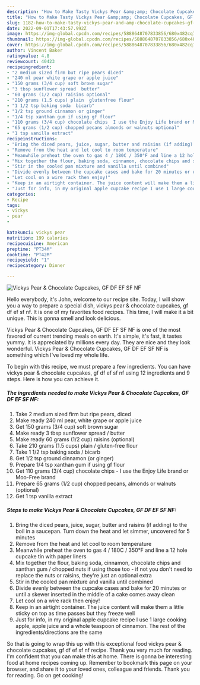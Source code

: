 ```yaml
---
description: "How to Make Tasty Vickys Pear &amp;amp; Chocolate Cupcakes, GF DF EF SF NF"
title: "How to Make Tasty Vickys Pear &amp;amp; Chocolate Cupcakes, GF DF EF SF NF"
slug: 1182-how-to-make-tasty-vickys-pear-and-amp-chocolate-cupcakes-gf-df-ef-sf-nf
date: 2022-09-01T17:43:57.992Z
image: https://img-global.cpcdn.com/recipes/5888648707833856/680x482cq70/vickys-pear-chocolate-cupcakes-gf-df-ef-sf-nf-recipe-main-photo.jpg
thumbnail: https://img-global.cpcdn.com/recipes/5888648707833856/680x482cq70/vickys-pear-chocolate-cupcakes-gf-df-ef-sf-nf-recipe-main-photo.jpg
cover: https://img-global.cpcdn.com/recipes/5888648707833856/680x482cq70/vickys-pear-chocolate-cupcakes-gf-df-ef-sf-nf-recipe-main-photo.jpg
author: Vincent Baker
ratingvalue: 4.8
reviewcount: 40423
recipeingredient:
- "2 medium sized firm but ripe pears diced"
- "240 ml pear white grape or apple juice"
- "150 grams (3/4 cup) soft brown sugar"
- "3 tbsp sunflower spread  butter"
- "60 grams (1/2 cup) raisins optional"
- "210 grams (1.5 cups) plain  glutenfree flour"
- "1 1/2 tsp baking soda  bicarb"
- "1/2 tsp ground cinnamon or ginger"
- "1/4 tsp xanthan gum if using gf flour"
- "110 grams (3/4 cup) chocolate chips  I use the Enjoy Life brand or MooFree brand"
- "65 grams (1/2 cup) chopped pecans almonds or walnuts optional"
- "1 tsp vanilla extract"
recipeinstructions:
- "Bring the diced pears, juice, sugar, butter and raisins (if adding) to the boil in a saucepan. Turn down the heat and let simmer, uncovered for 5 minutes"
- "Remove from the heat and let cool to room temperature"
- "Meanwhile preheat the oven to gas 4 / 180C / 350°F and line a 12 hole cupcake tin with paper liners"
- "Mix together the flour, baking soda, cinnamon, chocolate chips and xanthan gum / chopped nuts if using those too - if not you don&#39;t need to replace the nuts or raisins, they&#39;re just an optional extra"
- "Stir in the cooled pan mixture and vanilla until combined"
- "Divide evenly between the cupcake cases and bake for 20 minutes or until a skewer inserted in the middle of a cake comes away clean"
- "Let cool on a wire rack then enjoy!"
- "Keep in an airtight container. The juice content will make them a little sticky on top as time passes but they freeze well"
- "Just for info, in my original apple cupcake recipe I use 1 large cooking apple, apple juice and a whole teaspoon of cinnamon. The rest of the ingredients/directions are the same"
categories:
- Recipe
tags:
- vickys
- pear
- 

katakunci: vickys pear  
nutrition: 199 calories
recipecuisine: American
preptime: "PT34M"
cooktime: "PT42M"
recipeyield: "1"
recipecategory: Dinner

---
```



![Vickys Pear &amp; Chocolate Cupcakes, GF DF EF SF NF](https://img-global.cpcdn.com/recipes/5888648707833856/680x482cq70/vickys-pear-chocolate-cupcakes-gf-df-ef-sf-nf-recipe-main-photo.jpg)

Hello everybody, it's John, welcome to our recipe site. Today, I will show you a way to prepare a special dish, vickys pear &amp; chocolate cupcakes, gf df ef sf nf. It is one of my favorites food recipes. This time, I will make it a bit unique. This is gonna smell and look delicious.



Vickys Pear &amp; Chocolate Cupcakes, GF DF EF SF NF is one of the most favored of current trending meals on earth. It's simple, it's fast, it tastes yummy. It is appreciated by millions every day. They are nice and they look wonderful. Vickys Pear &amp; Chocolate Cupcakes, GF DF EF SF NF is something which I've loved my whole life.


To begin with this recipe, we must prepare a few ingredients. You can have vickys pear &amp; chocolate cupcakes, gf df ef sf nf using 12 ingredients and 9 steps. Here is how you can achieve it.

<!--inarticleads1-->

##### The ingredients needed to make Vickys Pear &amp; Chocolate Cupcakes, GF DF EF SF NF:

1. Take 2 medium sized firm but ripe pears, diced
1. Make ready 240 ml pear, white grape or apple juice
1. Get 150 grams (3/4 cup) soft brown sugar
1. Make ready 3 tbsp sunflower spread / butter
1. Make ready 60 grams (1/2 cup) raisins (optional)
1. Take 210 grams (1.5 cups) plain / gluten-free flour
1. Take 1 1/2 tsp baking soda / bicarb
1. Get 1/2 tsp ground cinnamon (or ginger)
1. Prepare 1/4 tsp xanthan gum if using gf flour
1. Get 110 grams (3/4 cup) chocolate chips - I use the Enjoy Life brand or Moo-Free brand
1. Prepare 65 grams (1/2 cup) chopped pecans, almonds or walnuts (optional)
1. Get 1 tsp vanilla extract




<!--inarticleads2-->

##### Steps to make Vickys Pear &amp; Chocolate Cupcakes, GF DF EF SF NF:

1. Bring the diced pears, juice, sugar, butter and raisins (if adding) to the boil in a saucepan. Turn down the heat and let simmer, uncovered for 5 minutes
1. Remove from the heat and let cool to room temperature
1. Meanwhile preheat the oven to gas 4 / 180C / 350°F and line a 12 hole cupcake tin with paper liners
1. Mix together the flour, baking soda, cinnamon, chocolate chips and xanthan gum / chopped nuts if using those too - if not you don&#39;t need to replace the nuts or raisins, they&#39;re just an optional extra
1. Stir in the cooled pan mixture and vanilla until combined
1. Divide evenly between the cupcake cases and bake for 20 minutes or until a skewer inserted in the middle of a cake comes away clean
1. Let cool on a wire rack then enjoy!
1. Keep in an airtight container. The juice content will make them a little sticky on top as time passes but they freeze well
1. Just for info, in my original apple cupcake recipe I use 1 large cooking apple, apple juice and a whole teaspoon of cinnamon. The rest of the ingredients/directions are the same




So that is going to wrap this up with this exceptional food vickys pear &amp; chocolate cupcakes, gf df ef sf nf recipe. Thank you very much for reading. I'm confident that you can make this at home. There is gonna be interesting food at home recipes coming up. Remember to bookmark this page on your browser, and share it to your loved ones, colleague and friends. Thank you for reading. Go on get cooking!
